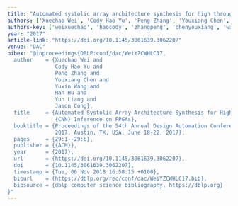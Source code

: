 ```yaml
---
title: "Automated systolic array architecture synthesis for high throughput CNN inference on FPGAs"
authors: ['Xuechao Wei', 'Cody Hao Yu', 'Peng Zhang', 'Youxiang Chen', 'Yuxin Wang', 'Han Hu', 'Yun Liang 0001', 'Jason Cong']
authors-key: ['weixuechao', 'haocody', 'zhangpeng', 'chenyouxiang', 'wangyuxin', 'huhan', 'liangyun', 'congjason']
year: "2017"
article-link: "https://doi.org/10.1145/3061639.3062207"
venue: "DAC"
bibex: "@inproceedings{DBLP:conf/dac/WeiYZCWHLC17,
  author    = {Xuechao Wei and
               Cody Hao Yu and
               Peng Zhang and
               Youxiang Chen and
               Yuxin Wang and
               Han Hu and
               Yun Liang and
               Jason Cong},
  title     = {Automated Systolic Array Architecture Synthesis for High Throughput
               {CNN} Inference on FPGAs},
  booktitle = {Proceedings of the 54th Annual Design Automation Conference, {DAC}
               2017, Austin, TX, USA, June 18-22, 2017},
  pages     = {29:1--29:6},
  publisher = {{ACM}},
  year      = {2017},
  url       = {https://doi.org/10.1145/3061639.3062207},
  doi       = {10.1145/3061639.3062207},
  timestamp = {Tue, 06 Nov 2018 16:58:15 +0100},
  biburl    = {https://dblp.org/rec/conf/dac/WeiYZCWHLC17.bib},
  bibsource = {dblp computer science bibliography, https://dblp.org}
}"
---
```

